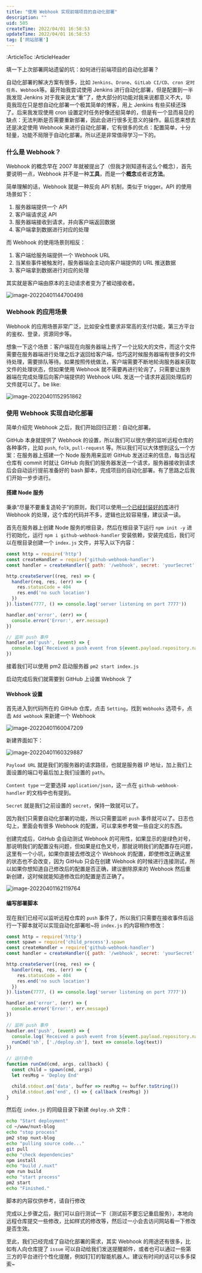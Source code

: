 ```yaml
---
title: "使用 Webhook 实现前端项目的自动化部署"
description: ""
uid: 505
createTime: 2022/04/01 16:58:53
updateTime: 2022/04/01 16:58:53
tag: ['网站部署']
---
```

:ArticleToc
:ArticleHeader

填一下上次部署网站遗留的坑：如何进行前端项目的自动化部署？

自动化部署的解决方案有很多，比如 `Jenkins`、`Drone`、`GitLab CI/CD`、`cron 定时任务`、`Webhook`等。最开始我尝试使用 Jenkins 进行自动化部署，但是配置到一半我发现 Jenkins 对于我来说太“重”了，绝大部分的功能对我来说都意义不大，毕竟我现在只是想自动化部署一个极其简单的博客，用上 Jenkins 有些买椟还珠了。后来我发现使用 cron 设置定时任务好像还挺简单的，但是有一个显而易见的缺点：无法判断是否需要重新部署，因此会进行很多无意义的操作。最后思来想去还是决定使用 Webhook 来进行自动化部署，它有很多的优点：配置简单，十分轻量，功能不局限于自动化部署。所以还是非常值得学习一下的。

### 什么是 Webhook？

Webhook 的概念早在 2007 年就被提出了（但我才刚知道有这么个概念），首先要说明一点，Webhook 并不是一种**工具**，而是一个**概念**或者说**方法**。

简单理解的话，Webhook 就是一种反向 API 机制，类似于 trigger。API 的使用场景如下：

1. 服务器端提供一个 API
2. 客户端请求这 API
3. 服务器端接收到请求，并向客户端返回数据
4. 客户端拿到数据进行对应的处理

而 Webhook 的使用场景则相反：

1. 客户端给服务端提供一个 Webhook URL
2. 当某些事件被触发时，服务器端会主动向客户端提供的 URL 推送数据
3. 客户端拿到数据进行对应的处理

其实就是客户端由原本的主动请求者变为了被动接收者。

![image-20220401144700498](https://pic-go-20220331-1301395896.cos.ap-beijing.myqcloud.com/img/image-20220401144700498.png)

### Webhook 的应用场景

Webhook 的应用场景非常广泛，比如安全性要求非常高的支付功能，第三方平台的鉴权、登录，资源同步等。

想象一下这个场景：客户端现在向服务器端上传了一个比较大的文件，而这个文件需要在服务器端进行处理之后才返回给客户端，恰巧这时候服务器端有很多的文件待处理，需要排队等待。如果按照传统做法，客户端需要不断地轮询服务器来获取文件的处理状态，但如果使用 Webhook 就不需要再进行轮询了，只需要让服务器端在完成处理后向客户端提供的 Webhook URL 发送一个请求并返回处理后的文件就可以了。be like: 

![image-20220401152951862](https://pic-go-20220331-1301395896.cos.ap-beijing.myqcloud.com/img/image-20220401152951862.png)

### 使用 Webhook 实现自动化部署

简单介绍完 Webhook 之后，我们开始回归正题：自动化部署。

GitHub 本身就提供了 Webhook 的设置，所以我们可以很方便的监听远程仓库的各种事件，比如 `push`, `folk`, `pull-request` 等。所以我们可以大体想到这么一个方案：在服务器上搭建一个 Node 服务用来监听 GitHub 发送过来的信息，每当远程仓库有 commit 时就让 GitHub 向我们的服务器发送一个请求，服务器接收到请求后会自动运行提前准备好的 bash 脚本，完成项目的自动化部署。有了思路之后我们开始一步步进行。

#### 搭建 Node 服务

秉承“尽量不要重复造轮子”的原则，我们可以使用[一个已经封装好的库](https://github.com/rvagg/github-webhook-handler)进行 Webhook 的处理，这个库的代码并不多，逻辑也比较容易懂，建议读一读。

首先在服务器上创建 Node 服务的根目录，然后在根目录下运行 `npm init -y` 进行初始化，运行 `npm i github-webhook-handler` 安装依赖，安装完成后，我们可以在根目录创建一个 `index.js` 文件，并写入以下内容：

```js
const http = require('http')
const createHandler = require('github-webhook-handler')
const handler = createHandler({ path: '/webhook', secret: 'yourSecret' }) // secret 相当于一个密码，可以自行设置

http.createServer((req, res) => {
  handler(req, res, (err) => {
    res.statusCode = 404
    res.end('no such location')
  })
}).listen(7777, () => console.log('server listening on port 7777'))

handler.on('error', (err) => {
  console.error('Error:', err.message)
})

// 监听 push 事件
handler.on('push', (event) => {
  console.log(`Received a push event from ${event.payload.repository.name} to ${event.payload.ref}`)
})
```

接着我们可以使用 pm2 启动服务器 `pm2 start index.js`

启动完成后我们就需要到 GitHub 上设置 Webhook 了

#### Webhook 设置

首先进入到代码所在的 GitHub 仓库，点击 `Setting`，找到 `Webhooks` 选项卡，点击 `Add webhook` 来新建一个 Webhook

![image-20220401160047209](https://pic-go-20220331-1301395896.cos.ap-beijing.myqcloud.com/img/image-20220401160047209.png)

新建界面如下：

![image-20220401160329887](https://pic-go-20220331-1301395896.cos.ap-beijing.myqcloud.com/img/image-20220401160329887.png)

`Payload URL` 就是我们的服务器的请求路径，也就是服务器 IP 地址，加上我们上面设置的端口号最后加上我们设置的 `path`。

`Content type` 一定要选择 `application/json`，这一点在 `github-webhook-handler` 的文档中也有提到。

`Secret` 就是我们之前设置的 `secret`，保持一致就可以了。

因为我们只需要自动化部署的功能，所以只需要监听 `push` 事件就可以了。日志也勾上，里面会有很多 Webhook 的配置，可以拿来参考做一些自定义的东西。

创建完成后，GitHub 会自动测试 Webhook 的可用性，如果显示的是绿色对号，那说明我们的配置没有问题，但如果是红色叉号，那就说明我们的配置存在问题，这里有一个小坑，如果你直接去修改这个 Webhook 的配置，即使修改正确这里的状态也不会改变，因为 GitHub 只会在创建 Webhook 的时候进行连接测试，所以如果你想知道自己修改后的配置是否正确，建议删除原来的 Webhook 然后重新创建，这时候就能知道修改后的配置是否正确了。

![image-20220401162119764](https://pic-go-20220331-1301395896.cos.ap-beijing.myqcloud.com/img/image-20220401162119764.png)

#### 编写部署脚本

现在我们已经可以监听远程仓库的 `push` 事件了，所以我们只需要在接收事件后运行一下脚本就可以实现自动化部署啦~将 `index.js` 的内容稍作修改：

```js
const http = require('http')
const spawn = require('child_process').spawn
const createHandler = require('github-webhook-handler')
const handler = createHandler({ path: '/webhook', secret: 'yourSecret' }) // secret 相当于一个密码，可以自行设置

http.createServer((req, res) => {
  handler(req, res, (err) => {
    res.statusCode = 404
    res.end('no such location')
  })
}).listen(7777, () => console.log('server listening on port 7777'))

handler.on('error', (err) => {
  console.error('Error:', err.message)
})

// 监听 push 事件
handler.on('push', (event) => {
  console.log(`Received a push event from ${event.payload.repository.name} to ${event.payload.ref}`)
  runCmd('sh', ['./deploy.sh'], text => console.log(text))
})

// 运行命令
function runCmd(cmd, args, callback) {
  const child = spawn(cmd, args)
  let resMsg = 'Deploy End'

  child.stdout.on('data', buffer => resMsg += buffer.toString())
  child.stdout.on('end', () => { callback (resMsg) })
}
```

然后在 `index.js` 的同级目录下新建 `deploy.sh` 文件：

```sh
echo "Start deployment"
cd ~/www/nuxt-blog
echo "stop process"
pm2 stop nuxt-blog
echo "pulling source code..."
git pull
echo "check dependencies"
npm install
echo "build /.nuxt"
npm run build
echo "start process"
pm2 start
echo "Finished."
```

脚本的内容仅供参考，请自行修改



完成以上步骤之后，我们可以自行测试一下（测试前不要忘记重启服务），本地向远程仓库提交一些修改，比如样式的修改等，然后过一小会去访问网站看一下修改是否生效。

至此，我们已经完成了自动化部署的需求，其实 Webhook 的用途还有很多，比如有人向仓库提了 `issue` 可以自动给我们发送提醒邮件，或者也可以通过一些第三方的平台进行个性化提醒，例如钉钉的智能机器人。建议有时间的话可以多多探索~

